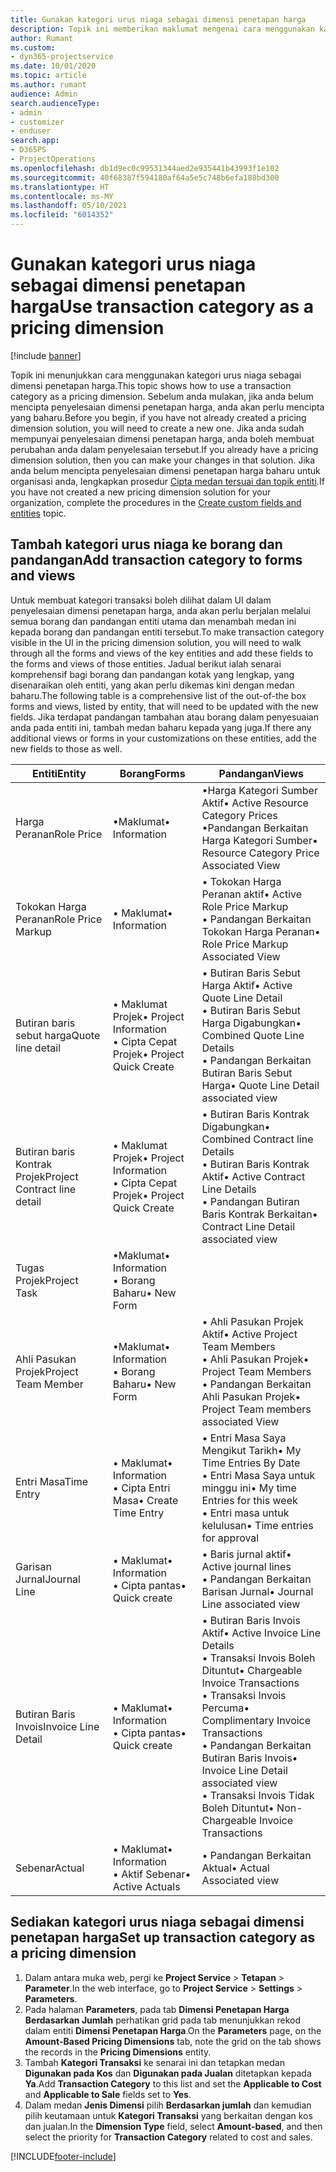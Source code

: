 ```yaml
---
title: Gunakan kategori urus niaga sebagai dimensi penetapan harga
description: Topik ini memberikan maklumat mengenai cara menggunakan kategori urus niaga sebagai dimensi penetapan harga.
author: Rumant
ms.custom:
- dyn365-projectservice
ms.date: 10/01/2020
ms.topic: article
ms.author: rumant
audience: Admin
search.audienceType:
- admin
- customizer
- enduser
search.app:
- D365PS
- ProjectOperations
ms.openlocfilehash: db1d9ec0c99531344aed2e935441b43993f1e102
ms.sourcegitcommit: 40f68387f594180af64a5e5c748b6efa188bd300
ms.translationtype: HT
ms.contentlocale: ms-MY
ms.lasthandoff: 05/10/2021
ms.locfileid: "6014352"
---
```

# <a name="use-transaction-category-as-a-pricing-dimension"></a><span data-ttu-id="7d980-103">Gunakan kategori urus niaga sebagai dimensi penetapan harga</span><span class="sxs-lookup"><span data-stu-id="7d980-103">Use transaction category as a pricing dimension</span></span>

[!include [banner](../includes/psa-now-project-operations.md)]

<span data-ttu-id="7d980-104">Topik ini menunjukkan cara menggunakan kategori urus niaga sebagai dimensi penetapan harga.</span><span class="sxs-lookup"><span data-stu-id="7d980-104">This topic shows how to use a transaction category as a pricing dimension.</span></span> <span data-ttu-id="7d980-105">Sebelum anda mulakan, jika anda belum mencipta penyelesaian dimensi penetapan harga, anda akan perlu mencipta yang baharu.</span><span class="sxs-lookup"><span data-stu-id="7d980-105">Before you begin, if you have not already created a pricing dimension solution, you will need to create a new one.</span></span> <span data-ttu-id="7d980-106">Jika anda sudah mempunyai penyelesaian dimensi penetapan harga, anda boleh membuat perubahan anda dalam penyelesaian tersebut.</span><span class="sxs-lookup"><span data-stu-id="7d980-106">If you already have a pricing dimension solution, then you can make your changes in that solution.</span></span> <span data-ttu-id="7d980-107">Jika anda belum mencipta penyelesaian dimensi penetapan harga baharu untuk organisasi anda, lengkapkan prosedur [Cipta medan tersuai dan topik entiti](create-custom-fields-entities.md).</span><span class="sxs-lookup"><span data-stu-id="7d980-107">If you have not created a new pricing dimension solution for your organization, complete the procedures in the [Create custom fields and entities](create-custom-fields-entities.md) topic.</span></span>

## <a name="add-transaction-category-to-forms-and-views"></a><span data-ttu-id="7d980-108">Tambah kategori urus niaga ke borang dan pandangan</span><span class="sxs-lookup"><span data-stu-id="7d980-108">Add transaction category to forms and views</span></span>
<span data-ttu-id="7d980-109">Untuk membuat kategori transaksi boleh dilihat dalam UI dalam penyelesaian dimensi penetapan harga, anda akan perlu berjalan melalui semua borang dan pandangan entiti utama dan menambah medan ini kepada borang dan pandangan entiti tersebut.</span><span class="sxs-lookup"><span data-stu-id="7d980-109">To make transaction category visible in the UI in the pricing dimension solution, you will need to walk through all the forms and views of the key entities and add these fields to the forms and views of those entities.</span></span>
<span data-ttu-id="7d980-110">Jadual berikut ialah senarai komprehensif bagi borang dan pandangan kotak yang lengkap, yang disenaraikan oleh entiti, yang akan perlu dikemas kini dengan medan baharu.</span><span class="sxs-lookup"><span data-stu-id="7d980-110">The following table is a comprehensive list of the out-of-the box forms and views, listed by entity, that will need to be updated with the new fields.</span></span> <span data-ttu-id="7d980-111">Jika terdapat pandangan tambahan atau borang dalam penyesuaian anda pada entiti ini, tambah medan baharu kepada yang juga.</span><span class="sxs-lookup"><span data-stu-id="7d980-111">If there any additional views or forms in your customizations on these entities, add the new fields to those as well.</span></span>

|  <span data-ttu-id="7d980-112">Entiti</span><span class="sxs-lookup"><span data-stu-id="7d980-112">Entity</span></span>        | <span data-ttu-id="7d980-113">Borang</span><span class="sxs-lookup"><span data-stu-id="7d980-113">Forms</span></span>     |<span data-ttu-id="7d980-114">Pandangan</span><span class="sxs-lookup"><span data-stu-id="7d980-114">Views</span></span>        |
| ------------------------------|---------------------------------|----------------------------------|
|  <span data-ttu-id="7d980-115">Harga Peranan</span><span class="sxs-lookup"><span data-stu-id="7d980-115">Role Price</span></span>|<span data-ttu-id="7d980-116">•Maklumat</span><span class="sxs-lookup"><span data-stu-id="7d980-116">• Information</span></span> |<span data-ttu-id="7d980-117">•Harga Kategori Sumber Aktif</span><span class="sxs-lookup"><span data-stu-id="7d980-117">• Active Resource Category Prices</span></span><br> <span data-ttu-id="7d980-118">•Pandangan Berkaitan Harga Kategori Sumber</span><span class="sxs-lookup"><span data-stu-id="7d980-118">• Resource Category Price Associated View</span></span>|
|  <span data-ttu-id="7d980-119">Tokokan Harga Peranan</span><span class="sxs-lookup"><span data-stu-id="7d980-119">Role Price Markup</span></span>|<span data-ttu-id="7d980-120">• Maklumat</span><span class="sxs-lookup"><span data-stu-id="7d980-120">• Information</span></span>|<span data-ttu-id="7d980-121">• Tokokan Harga Peranan aktif</span><span class="sxs-lookup"><span data-stu-id="7d980-121">• Active Role Price Markup</span></span><br><span data-ttu-id="7d980-122">• Pandangan Berkaitan Tokokan Harga Peranan</span><span class="sxs-lookup"><span data-stu-id="7d980-122">• Role Price Markup Associated View</span></span>|
|  <span data-ttu-id="7d980-123">Butiran baris sebut harga</span><span class="sxs-lookup"><span data-stu-id="7d980-123">Quote line detail</span></span>|<span data-ttu-id="7d980-124">• Maklumat Projek</span><span class="sxs-lookup"><span data-stu-id="7d980-124">• Project Information</span></span><br><span data-ttu-id="7d980-125">• Cipta Cepat Projek</span><span class="sxs-lookup"><span data-stu-id="7d980-125">• Project Quick Create</span></span>|<span data-ttu-id="7d980-126">• Butiran Baris Sebut Harga Aktif</span><span class="sxs-lookup"><span data-stu-id="7d980-126">• Active Quote Line Detail</span></span><br><span data-ttu-id="7d980-127">• Butiran Baris Sebut Harga Digabungkan</span><span class="sxs-lookup"><span data-stu-id="7d980-127">• Combined Quote Line Details</span></span><br><span data-ttu-id="7d980-128">• Pandangan Berkaitan Butiran Baris Sebut Harga</span><span class="sxs-lookup"><span data-stu-id="7d980-128">• Quote Line Detail associated view</span></span>|
|  <span data-ttu-id="7d980-129">Butiran baris Kontrak Projek</span><span class="sxs-lookup"><span data-stu-id="7d980-129">Project Contract line detail</span></span>|<span data-ttu-id="7d980-130">• Maklumat Projek</span><span class="sxs-lookup"><span data-stu-id="7d980-130">• Project Information</span></span><br><span data-ttu-id="7d980-131">• Cipta Cepat Projek</span><span class="sxs-lookup"><span data-stu-id="7d980-131">• Project Quick Create</span></span>|<span data-ttu-id="7d980-132">• Butiran Baris Kontrak Digabungkan</span><span class="sxs-lookup"><span data-stu-id="7d980-132">• Combined Contract line Details</span></span><br><span data-ttu-id="7d980-133">• Butiran Baris Kontrak Aktif</span><span class="sxs-lookup"><span data-stu-id="7d980-133">• Active Contract Line Details</span></span><br><span data-ttu-id="7d980-134">• Pandangan Butiran Baris Kontrak Berkaitan</span><span class="sxs-lookup"><span data-stu-id="7d980-134">• Contract Line Detail associated view</span></span>|
|  <span data-ttu-id="7d980-135">Tugas Projek</span><span class="sxs-lookup"><span data-stu-id="7d980-135">Project Task</span></span>|<span data-ttu-id="7d980-136">•Maklumat</span><span class="sxs-lookup"><span data-stu-id="7d980-136">• Information</span></span><br><span data-ttu-id="7d980-137">• Borang Baharu</span><span class="sxs-lookup"><span data-stu-id="7d980-137">• New Form</span></span>||
|  <span data-ttu-id="7d980-138">Ahli Pasukan Projek</span><span class="sxs-lookup"><span data-stu-id="7d980-138">Project Team Member</span></span>|<span data-ttu-id="7d980-139">•Maklumat</span><span class="sxs-lookup"><span data-stu-id="7d980-139">• Information</span></span><br><span data-ttu-id="7d980-140">• Borang Baharu</span><span class="sxs-lookup"><span data-stu-id="7d980-140">• New Form</span></span>|<span data-ttu-id="7d980-141">• Ahli Pasukan Projek Aktif</span><span class="sxs-lookup"><span data-stu-id="7d980-141">• Active Project Team Members</span></span><br><span data-ttu-id="7d980-142">• Ahli Pasukan Projek</span><span class="sxs-lookup"><span data-stu-id="7d980-142">• Project Team Members</span></span><br><span data-ttu-id="7d980-143">• Pandangan Berkaitan Ahli Pasukan Projek</span><span class="sxs-lookup"><span data-stu-id="7d980-143">• Project Team members associated View</span></span>|
|  <span data-ttu-id="7d980-144">Entri Masa</span><span class="sxs-lookup"><span data-stu-id="7d980-144">Time Entry</span></span>|<span data-ttu-id="7d980-145">• Maklumat</span><span class="sxs-lookup"><span data-stu-id="7d980-145">• Information</span></span><br><span data-ttu-id="7d980-146">• Cipta Entri Masa</span><span class="sxs-lookup"><span data-stu-id="7d980-146">• Create Time Entry</span></span>|<span data-ttu-id="7d980-147">• Entri Masa Saya Mengikut Tarikh</span><span class="sxs-lookup"><span data-stu-id="7d980-147">• My Time Entries By Date</span></span><br><span data-ttu-id="7d980-148">• Entri Masa Saya untuk minggu ini</span><span class="sxs-lookup"><span data-stu-id="7d980-148">• My time Entries for this week</span></span><br><span data-ttu-id="7d980-149">• Entri masa untuk kelulusan</span><span class="sxs-lookup"><span data-stu-id="7d980-149">• Time entries for approval</span></span>|
|  <span data-ttu-id="7d980-150">Garisan Jurnal</span><span class="sxs-lookup"><span data-stu-id="7d980-150">Journal Line</span></span>|<span data-ttu-id="7d980-151">• Maklumat</span><span class="sxs-lookup"><span data-stu-id="7d980-151">• Information</span></span><br><span data-ttu-id="7d980-152">• Cipta pantas</span><span class="sxs-lookup"><span data-stu-id="7d980-152">• Quick create</span></span>|<span data-ttu-id="7d980-153">• Baris jurnal aktif</span><span class="sxs-lookup"><span data-stu-id="7d980-153">• Active journal lines</span></span><br><span data-ttu-id="7d980-154">• Pandangan Berkaitan Barisan Jurnal</span><span class="sxs-lookup"><span data-stu-id="7d980-154">• Journal Line associated view</span></span>|
|  <span data-ttu-id="7d980-155">Butiran Baris Invois</span><span class="sxs-lookup"><span data-stu-id="7d980-155">Invoice Line Detail</span></span>|<span data-ttu-id="7d980-156">• Maklumat</span><span class="sxs-lookup"><span data-stu-id="7d980-156">• Information</span></span><br><span data-ttu-id="7d980-157">• Cipta pantas</span><span class="sxs-lookup"><span data-stu-id="7d980-157">• Quick create</span></span>|<span data-ttu-id="7d980-158">• Butiran Baris Invois Aktif</span><span class="sxs-lookup"><span data-stu-id="7d980-158">• Active Invoice Line Details</span></span><br><span data-ttu-id="7d980-159">• Transaksi Invois Boleh Dituntut</span><span class="sxs-lookup"><span data-stu-id="7d980-159">• Chargeable Invoice Transactions</span></span><br><span data-ttu-id="7d980-160">• Transaksi Invois Percuma</span><span class="sxs-lookup"><span data-stu-id="7d980-160">• Complimentary Invoice Transactions</span></span><br><span data-ttu-id="7d980-161">• Pandangan Berkaitan Butiran Baris Invois</span><span class="sxs-lookup"><span data-stu-id="7d980-161">• Invoice Line Detail associated view</span></span><br><span data-ttu-id="7d980-162">• Transaksi Invois Tidak Boleh Dituntut</span><span class="sxs-lookup"><span data-stu-id="7d980-162">• Non-Chargeable Invoice Transactions</span></span>|
|  <span data-ttu-id="7d980-163">Sebenar</span><span class="sxs-lookup"><span data-stu-id="7d980-163">Actual</span></span>|<span data-ttu-id="7d980-164">• Maklumat</span><span class="sxs-lookup"><span data-stu-id="7d980-164">• Information</span></span><br><span data-ttu-id="7d980-165">• Aktif Sebenar</span><span class="sxs-lookup"><span data-stu-id="7d980-165">• Active Actuals</span></span>|<span data-ttu-id="7d980-166">• Pandangan Berkaitan Aktual</span><span class="sxs-lookup"><span data-stu-id="7d980-166">• Actual Associated view</span></span>|

## <a name="set-up-transaction-category-as-a-pricing-dimension"></a><span data-ttu-id="7d980-167">Sediakan kategori urus niaga sebagai dimensi penetapan harga</span><span class="sxs-lookup"><span data-stu-id="7d980-167">Set up transaction category as a pricing dimension</span></span>

1. <span data-ttu-id="7d980-168">Dalam antara muka web, pergi ke **Project Service** > **Tetapan** > **Parameter**.</span><span class="sxs-lookup"><span data-stu-id="7d980-168">In the web interface, go to **Project Service** > **Settings** > **Parameters**.</span></span> 
2. <span data-ttu-id="7d980-169">Pada halaman **Parameters**, pada tab **Dimensi Penetapan Harga Berdasarkan Jumlah** perhatikan grid pada tab menunjukkan rekod dalam entiti **Dimensi Penetapan Harga**.</span><span class="sxs-lookup"><span data-stu-id="7d980-169">On the **Parameters** page, on the **Amount-Based Pricing Dimensions** tab, note the grid on the tab shows the records in the **Pricing Dimensions** entity.</span></span>
3. <span data-ttu-id="7d980-170">Tambah **Kategori Transaksi** ke senarai ini dan tetapkan medan **Digunakan pada Kos** dan **Digunakan pada Jualan** ditetapkan kepada **Ya**.</span><span class="sxs-lookup"><span data-stu-id="7d980-170">Add **Transaction Category** to this list and set the **Applicable to Cost** and **Applicable to Sale** fields set to **Yes**.</span></span>
4. <span data-ttu-id="7d980-171">Dalam medan **Jenis Dimensi** pilih **Berdasarkan jumlah** dan kemudian pilih keutamaan untuk **Kategori Transaksi** yang berkaitan dengan kos dan jualan.</span><span class="sxs-lookup"><span data-stu-id="7d980-171">In the **Dimension Type** field, select **Amount-based**, and then select the priority for **Transaction Category** related to cost and sales.</span></span>


[!INCLUDE[footer-include](../includes/footer-banner.md)]
